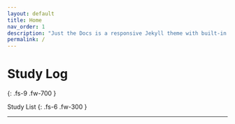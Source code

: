 ```yaml
---
layout: default
title: Home
nav_order: 1
description: "Just the Docs is a responsive Jekyll theme with built-in search that is easily customizable and hosted on GitHub Pages."
permalink: /
---
```


# Study Log
{: .fs-9 .fw-700 }

Study List
{: .fs-6 .fw-300 }

---
